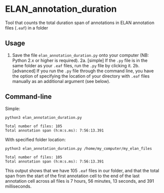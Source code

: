 # ELAN_annotation_duration
Tool that counts the total duration span of annotations in ELAN annotation files (`.eaf`) in a folder
## Usage
  1. Save the file `elan_annotation_duration.py` onto your computer (NB: Python 2.x or higher is required).
  2a. [simple] If the `.py` file is in the same folder as your `.eaf` files, run the `.py` file by clicking it.
  2b. [advanced] If you run the `.py` file through the command line, you have the option of specifying the location of your directory with `.eaf` files manually as an additional argument (see below).
  
## Command-line
Simple:
```
python3 elan_annotation_duration.py

Total number of files: 105
Total annotation span (h:m:s.ms): 7:56:13.391
```
With specified folder location:
```
python3 elan_annotation_duration.py /home/my_computer/my_elan_files

Total number of files: 105
Total annotation span (h:m:s.ms): 7:56:13.391
```
This output shows that we have 105 `.eaf` files in our folder, and that the total span from the start of the first annotation cell to the end of the last annotation cell across all files is 7 hours, 56 minutes, 13 seconds, and 391 milliseconds.
